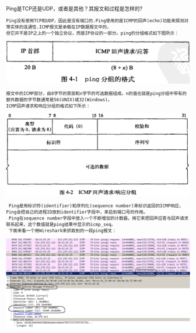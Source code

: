 Ping是TCP还是UDP，或者是其他？其报文和过程是怎样的?

    Ping没有使用TCP和UDP，因此是没有端口的.Ping使用的是ICMP的回声(echo)功能来探测对等实体的连通性.ICMP报文是承载在IP数据报文中的，
    但它并不是IP之上的一个独立协议，而是IP协议的一部分。ping的分组格式如下图所示：
   ![ping分组的格式](picture/ping分组的格式.png)
    
    报文中的ICMP部分，由8字节的首部和n字节的可选数据组成。n的值也就是ping分组中带有的额外数据的字节数通常是56(UNIX)或32(Windows)。
    ICMP回声请求和响应分组的格式如下所示：
    
   ![ICMP回声请求和响应分组](picture/ICMP回声请求和响应分组.png)
      
     Ping是用标识符(identifier)和序列化(sequence number)来标识返回的ICMP响应，Ping会把自己的进程ID放到identifier字段中，来启到端口号的作用。
     Ping在sequence number字段中放入一个不断增加的计数器，用它来把回声应答与回声请求联系起来，这个数值就是ping结果中显示的icmp_seq。
     下面来看一个用Wireshark来抓取到的一段ping报文：
     
   ![ping的报文](picture/ping的报文.png)
   ![ping的报文格式](picture/ping的报文格式.png)
